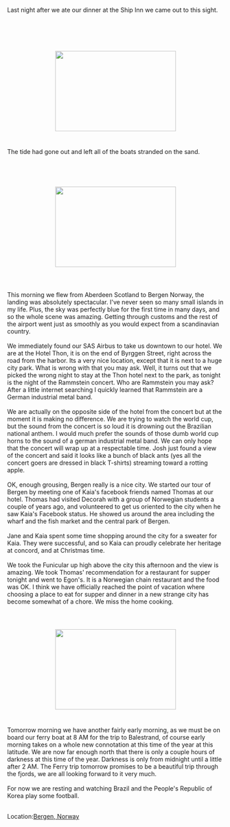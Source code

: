 <!--
.. title: Heavy Metal in Bergen
.. date: 2010/06/15
.. slug: heavy-metal-in-bergen
.. tags: Travel
.. link: 
.. description: 
-->


Last night after we ate our dinner at the Ship Inn we came out to this sight.<br /><br /><br /><br /><br /><center><a href='http://blogpress.w18.net/photos/10/06/15/1172.jpg'><img src='http://blogpress.w18.net/photos/10/06/15/s_1172.jpg' border='0' width='281' height='187' style='margin:5px'></a></center><br /><br />The tide had gone out and left all of the boats stranded on the sand.<br /><br /><br /><br /><br /><center><a href='http://blogpress.w18.net/photos/10/06/15/1173.jpg'><img src='http://blogpress.w18.net/photos/10/06/15/s_1173.jpg' border='0' width='281' height='187' style='margin:5px'></a></center><br /><br /><br />This morning we flew from Aberdeen Scotland to Bergen Norway, the landing was absolutely spectacular.  I've never seen so many small islands in my life.  Plus, the sky was perfectly blue for the first time in many days, and so the whole scene was amazing.  Getting through customs and the rest of the airport went just as smoothly as you would expect from a scandinavian country.<br /><br />We immediately found our SAS Airbus to take us downtown to our hotel.  We are at the Hotel Thon, it is on the end of Byrggen Street, right across the road from the harbor.  Its a very nice location, except that it is next to a huge city park.  What is wrong with that you may ask.  Well, it turns out that we picked the wrong night to stay at the Thon hotel next to the park, as tonight is the night of the Rammstein concert.  Who are Rammstein you may ask? After a little internet searching I quickly learned that Rammstein are a German industrial metal band.  <br /><br />We are actually on the opposite side of the hotel from the concert but at the moment it is making no difference.  We are trying to watch the world cup, but the sound from the concert is so loud it is drowning out the Brazilian national anthem.  I would much prefer the sounds of those dumb world cup horns to the sound of a german industrial metal band.  We can only hope that the concert will wrap up at a respectable time.  Josh just found a view of the concert and said it looks like a bunch of black ants (yes all the concert goers are dressed in black T-shirts) streaming toward a rotting apple.<br /><br />OK, enough grousing, Bergen really is a nice city.  We started our tour of Bergen by meeting one of Kaia's facebook friends named Thomas at our hotel.  Thomas had visited Decorah with a group of Norwegian students a couple of years ago, and volunteered to get us oriented to the city when he saw Kaia's Facebook status.  He showed us around the area including the wharf and the fish market and the central park of Bergen.<br /><br />Jane and Kaia spent some time shopping around the city for a sweater for Kaia.  They were successful, and so Kaia can proudly celebrate her heritage at concord, and at Christmas time.<br /><br />We took the Funicular up high above the city this afternoon and the view is amazing.  We took Thomas' recommendation for a restaurant for supper tonight and went to Egon's.  It is a Norwegian chain restaurant and the food was OK.  I think we have officially reached the point of vacation where choosing a place to eat for supper and dinner in a new strange city has become somewhat of a chore.  We miss the home cooking.<br /><br /><br /><br /><center><a href='http://blogpress.w18.net/photos/10/06/15/1174.jpg'><img src='http://blogpress.w18.net/photos/10/06/15/s_1174.jpg' border='0' width='281' height='187' style='margin:5px'></a></center><br /><br />Tomorrow morning we have another fairly early morning, as we must be on board our ferry boat at 8 AM for the trip to Balestrand, of course early morning takes on a whole new connotation at this time of the year at this latitude.   We are now far enough north that there is only a couple hours of darkness at this time of the year.  Darkness is only from midnight until a little after 2 AM.  The Ferry trip tomorrow promises to be a beautiful trip through the fjords, we are all looking forward to it very much.<br /><br />For now we are resting and watching Brazil and the People's Republic of Korea play some football.<br /><br /><p class='blogpress_location'>Location:<a href='http://maps.google.com/maps?q=Bergen,%20Norway&z=10'>Bergen, Norway</a></p><div class="blogger-post-footer"><img width='1' height='1' src='https://blogger.googleusercontent.com/tracker/2759017781463016019-7886036605437936476?l=blog.bonelakesoftware.com' alt='' /></div>
